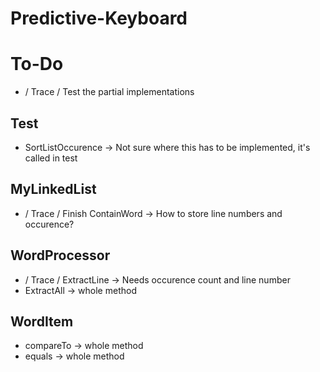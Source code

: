 # Predictive-Keyboard

# To-Do

* / Trace / Test the partial implementations

## Test

* SortListOccurence -> Not sure where this has to be implemented, it's called in test

## MyLinkedList

* / Trace / Finish ContainWord -> How to store line numbers and occurence?

## WordProcessor

* / Trace / ExtractLine -> Needs occurence count and line number
* ExtractAll -> whole method

## WordItem
* compareTo -> whole method
* equals -> whole method
